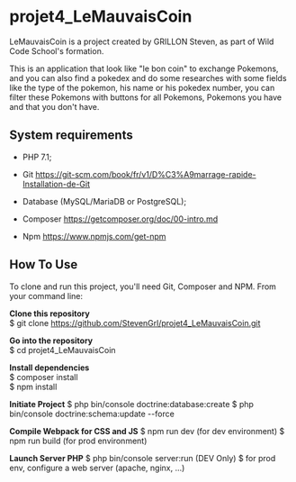 # projet4_LeMauvaisCoin

LeMauvaisCoin is a project created by GRILLON Steven, as part of Wild Code School's formation.

This is an application that look like "le bon coin" to exchange Pokemons, and you can also find a pokedex and do some researches with some fields like the type of the pokemon, his name or his pokedex number, you can filter these Pokemons with buttons for all Pokemons, Pokemons you have and that you don't have.

System requirements
-------------------

* PHP 7.1;

* Git https://git-scm.com/book/fr/v1/D%C3%A9marrage-rapide-Installation-de-Git

* Database (MySQL/MariaDB or PostgreSQL);

* Composer https://getcomposer.org/doc/00-intro.md

* Npm https://www.npmjs.com/get-npm


How To Use
----------

To clone and run this project, you'll need Git, Composer and NPM. From your command line:

**Clone this repository**  
$ git clone https://github.com/StevenGrl/projet4_LeMauvaisCoin.git

**Go into the repository**  
$ cd projet4_LeMauvaisCoin

**Install dependencies**  
$ composer install  
$ npm install  

**Initiate Project**
$ php bin/console doctrine:database:create
$ php bin/console doctrine:schema:update --force

**Compile Webpack for CSS and JS**
$ npm run dev (for dev environment)
$ npm run build (for prod environment)

**Launch Server PHP**
$ php bin/console server:run (DEV Only)
$ for prod env, configure a web server (apache, nginx, ...)
